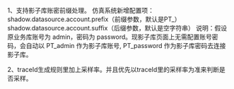 1、支持影子库账密前缀处理。
仿真系统新增配置项：
shadow.datasource.account.prefix（前缀参数，默认是PT_）
shadow.datasource.account.suffix（后缀参数，默认是空字符串）
说明：假设原业务库账号为 admin，密码为 password。现影子库页面上无需配置账号密码，会自动以 PT_admin 作为影子库账号, PT_password 作为影子库密码去连接影子库。

2、traceId生成规则里加上采样率。并且优先以traceId里的采样率为准来判断是否采样。